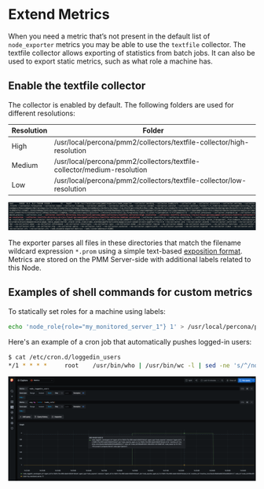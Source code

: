 # Extend Metrics

When you need a metric that’s not present in the default list of `node_exporter` metrics you may be able to use the `textfile` collector. 
The textfile collector allows exporting of statistics from batch jobs. It can also be used to export static metrics, such as what role a machine has. 

## Enable the textfile collector

The collector is enabled by default. The following folders are used for different resolutions:

| Resolution | Folder                                                                  |
|------------|-------------------------------------------------------------------------|
|  High      | /usr/local/percona/pmm2/collectors/textfile-collector/high-resolution   |
|  Medium    | /usr/local/percona/pmm2/collectors/textfile-collector/medium-resolution |
|  Low       | /usr/local/percona/pmm2/collectors/textfile-collector/low-resolution    |

![!image](../_images/node-exporter.textfile-collector.1.png)

The exporter parses all files in these directories that match the filename wildcard expression `*.prom` using a simple text-based [exposition format](https://prometheus.io/docs/instrumenting/exposition_formats/#text-based-format).
Metrics are stored on the PMM Server-side with additional labels related to this Node.

## Examples of shell commands for custom metrics

To statically set roles for a machine using labels:

```sh
echo 'node_role{role="my_monitored_server_1"} 1' > /usr/local/percona/pmm2/collectors/textfile-collector/low-resolution/node_role.prom
```

Here's an example of a cron job that automatically pushes logged-in users:

```sh
$ cat /etc/cron.d/loggedin_users
*/1 * * * *     root    /usr/bin/who | /usr/bin/wc -l | sed -ne 's/^/node_loggedin_users /p' > /usr/local/percona/pmm2/collectors/textfile-collector/high-resolution/node_users.prom
```

![!image](../_images/node-exporter.textfile-collector.2.png)

